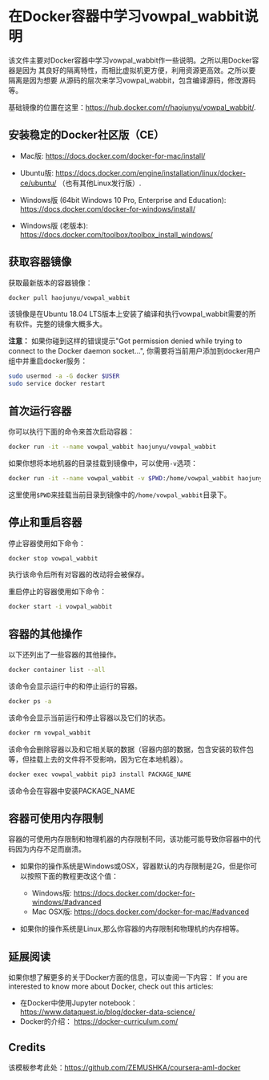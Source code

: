 # 在Docker容器中学习vowpal_wabbit说明

该文件主要对Docker容器中学习vowpal_wabbit作一些说明。之所以用Docker容器是因为
其良好的隔离特性，而相比虚拟机更方便，利用资源更高效。之所以要隔离是因为想要
从源码的层次来学习vowpal_wabbit，包含编译源码，修改源码等。

基础镜像的位置在这里：https://hub.docker.com/r/haojunyu/vowpal_wabbit/.


## 安装稳定的Docker社区版（CE）

- Mac版: 
https://docs.docker.com/docker-for-mac/install/

- Ubuntu版: 
https://docs.docker.com/engine/installation/linux/docker-ce/ubuntu/ （也有其他Linux发行版）.

- Windows版 (64bit Windows 10 Pro, Enterprise and Education):
https://docs.docker.com/docker-for-windows/install/ 

- Windows版 (老版本):
https://docs.docker.com/toolbox/toolbox_install_windows/


## 获取容器镜像

获取最新版本的容器镜像：
```sh
docker pull haojunyu/vowpal_wabbit
```
该镜像是在Ubuntu 18.04 LTS版本上安装了编译和执行vowpal_wabbit需要的所有软件。完整的镜像大概多大。

**注意：** 如果你碰到这样的错误提示"Got permission denied while trying to connect to the Docker daemon socket...", 你需要将当前用户添加到docker用户组中并重启docker服务：
```sh
sudo usermod -a -G docker $USER
sudo service docker restart
```


## 首次运行容器

你可以执行下面的命令来首次启动容器：
```sh
docker run -it --name vowpal_wabbit haojunyu/vowpal_wabbit
```

如果你想将本地机器的目录挂载到镜像中，可以使用`-v`选项：
```sh
docker run -it --name vowpal_wabbit -v $PWD:/home/vowpal_wabbit haojunyu/vowpal_wabbit
```
这里使用`$PWD`来挂载当前目录到镜像中的`/home/vowpal_wabbit`目录下。


## 停止和重启容器

停止容器使用如下命令：
```sh
docker stop vowpal_wabbit
```
执行该命令后所有对容器的改动将会被保存。

重启停止的容器使用如下命令：
```sh
docker start -i vowpal_wabbit
```


## 容器的其他操作

以下还列出了一些容器的其他操作。
```sh
docker container list --all
```
该命令会显示运行中的和停止运行的容器。

```sh
docker ps -a
```
该命令会显示当前运行和停止容器以及它们的状态。

```sh
docker rm vowpal_wabbit
```
该命令会删除容器以及和它相关联的数据（容器内部的数据，包含安装的软件包等，但挂载上去的文件将不受影响，因为它在本地机器）。

```sh
docker exec vowpal_wabbit pip3 install PACKAGE_NAME
```
该命令会在容器中安装PACKAGE_NAME

## 容器可使用内存限制

容器的可使用内存限制和物理机器的内存限制不同，该功能可能导致你容器中的代码因为内存不足而崩溃。

* 如果你的操作系统是Windows或OSX，容器默认的内存限制是2G，但是你可以按照下面的教程更改这个值：
  * Windows版: https://docs.docker.com/docker-for-windows/#advanced
  * Mac OSX版: https://docs.docker.com/docker-for-mac/#advanced

* 如果你的操作系统是Linux,那么你容器的内存限制和物理机的内存相等。


## 延展阅读

如果你想了解更多的关于Docker方面的信息，可以查阅一下内容：
If you are interested to know more about Docker, check out this articles: 
- 在Docker中使用Jupyter notebook： https://www.dataquest.io/blog/docker-data-science/
- Docker的介绍： https://docker-curriculum.com/


## Credits

该模板参考此处：https://github.com/ZEMUSHKA/coursera-aml-docker
